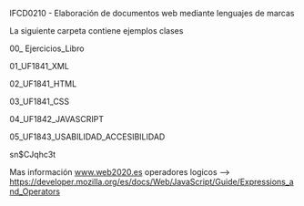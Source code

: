 IFCD0210 - Elaboración de documentos web mediante lenguajes de marcas

La siguiente carpeta contiene ejemplos clases

00_ Ejercicios_Libro

01_UF1841_XML

02_UF1841_HTML

03_UF1841_CSS

04_UF1842_JAVASCRIPT

05_UF1843_USABILIDAD_ACCESIBILIDAD


sn$CJqhc3t


 Mas información  www.web2020.es 
 operadores logicos --> https://developer.mozilla.org/es/docs/Web/JavaScript/Guide/Expressions_and_Operators
 
